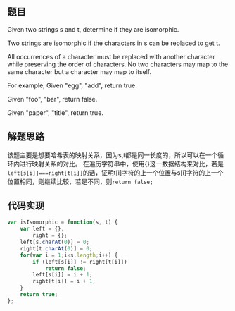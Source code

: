 ## 题目
Given two strings s and t, determine if they are isomorphic.

Two strings are isomorphic if the characters in s can be replaced to get t.

All occurrences of a character must be replaced with another character while preserving the order of characters. No two characters may map to the same character but a character may map to itself.

For example,
Given "egg", "add", return true.

Given "foo", "bar", return false.

Given "paper", "title", return true.

## 解题思路
该题主要是想要哈希表的映射关系，因为s,t都是同一长度的，所以可以在一个循环内进行映射关系的对比。
在遍历字符串中，使用{}这一数据结构来对比，若是`left[s[i]]===right[t[i]]`的话，证明t[i]字符的上一个位置与s[i]字符的上一个位置相同，则继续比较，若是不同，则`return false;`

## 代码实现
``` javascript
var isIsomorphic = function(s, t) {
    var left = {},
        right = {};
    left[s.charAt(0)] = 0;
    right[t.charAt(0)] = 0;
    for(var i = 1;i<s.length;i++) {
        if (left[s[i]] != right[t[i]])
            return false;
        left[s[i]] = i + 1;
        right[t[i]] = i + 1;
    }
    return true;
};
```
